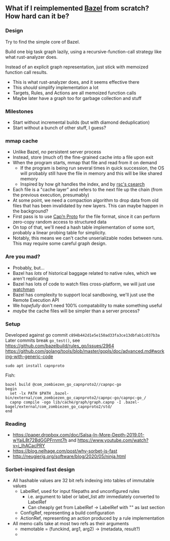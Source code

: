 ## What if I reimplemented [Bazel](https://bazel.build/) from scratch? How hard can it be?

### Design

Try to find the simple core of Bazel.

Build one big task graph lazily, using a recursive-function-call strategy like what rust-analyzer does.

Instead of an explicit graph representation, just stick with memoized function call results.

- This is what rust-analyzer does, and it seems effective there
- This _should_ simplify implementation a lot
- Targets, Rules, and Actions are all memoized function calls
- Maybe later have a graph too for garbage collection and stuff

### Milestones

- Start without incremental builds (but with diamond deduplication)
- Start without a bunch of other stuff, I guess?

### mmap cache

- Unlike Bazel, _no_ persistent server process
- Instead, store (much of) the fine-grained cache into a file upon exit
- When the program starts, mmap that file and read from it on demand
  - If the program is being run several times in quick succession, the OS will probably still have the file in memory and this will be like shared memory
  - Inspired by how git handles the index, and by [rsc's csearch](https://swtch.com/~rsc/regexp/regexp4.html)
- Each file is a "cache layer" and refers to the next file up the chain (from the previous execution, presumably)
- At some point, we need a compaction algorithm to drop data from old files that has been invalidated by new layers. This can maybe happen in the background?
- First pass is to use [Cap’n Proto](https://capnproto.org/) for the file format, since it can perform zero-copy random access to structured data
- On top of that, we'll need a hash table implementation of some sort, probably a linear probing table for simplicity.
- Notably, this means we can't cache unserializable nodes between runs. This may require some careful graph design.

### Are you mad?

- Probably, but...
- Bazel has _lots_ of historical baggage related to native rules, which we aren't replicating
- Bazel has lots of code to watch files cross-platform, we will just use [watchman](https://facebook.github.io/watchman/)
- Bazel has complexity to support local sandboxing, we'll just use the Remote Execution API
- We _hopefully_ don't need 100% compatability to make something useful
- _maybe_ the cache files will be simpler than a server process?

### Setup

Developed against go commit `c894b442d1e5e150ad33fa3ce13dbfab1c037b3a`
Later commits break `go_test()`, see https://github.com/bazelbuild/rules_go/issues/2964
https://github.com/golang/tools/blob/master/gopls/doc/advanced.md#working-with-generic-code

`sudo apt install capnproto`

Fish:

```
bazel build @com_zombiezen_go_capnproto2//capnpc-go
begin
  set -lx PATH $PATH .bazel-bin/external/com_zombiezen_go_capnproto2/capnpc-go/capnpc-go_/
  capnp compile -ogo lib/cache/graph/graph.capnp -I .bazel-bagel/external/com_zombiezen_go_capnproto2/std/
end
```

### Reading

- https://paper.dropbox.com/doc/Salsa-In-More-Depth-2019.01-wYaiL8t72BdGGPFrnmt7h and https://www.youtube.com/watch?v=i_IhACacPRY
- https://blog.nelhage.com/post/why-sorbet-is-fast
- http://neugierig.org/software/blog/2020/05/ninja.html

### Sorbet-inspired fast design

- All hashable values are 32 bit refs indexing into tables of immutable values
  - LabelRef, used for input filepaths and unconfigured rules
    - i.e. argument to label or label_list attr immediately converted to LabelRef
    - Can cheaply get from LabelRef -> LabelRef with "" as last section
  - ConfigRef, representing a build configuration
  - ActionRef, representing an action produced by a rule implementation
- All memo calls take at most two refs as their arguments
  - memotable = (funckind, arg1, arg2) -> (metadata, result?)
  -
